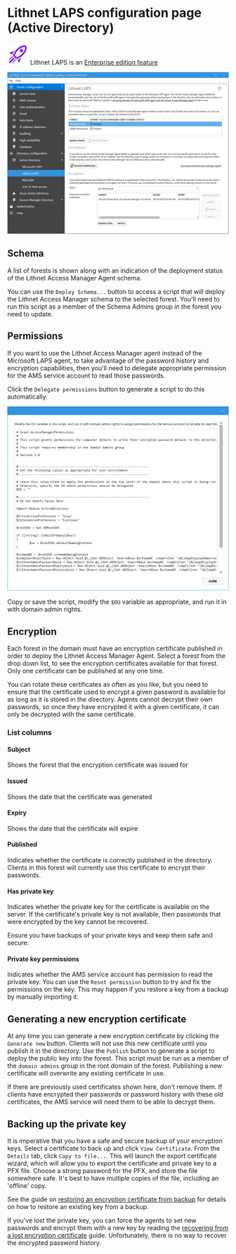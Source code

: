# Lithnet LAPS configuration page (Active Directory)
![](../../images/badge-enterprise-edition-rocket.svg) Lithnet LAPS is an [Enterprise edition feature](/about-ams/Access-Manager-Editions)

![](../../images/ui-page-active-directory-lithnet-laps.png)

## Schema
A list of forests is shown along with an indication of the deployment status of the Lithnet Access Manager Agent schema.

You can use the `Deploy Schema...` button to access a script that will deploy the Lithnet Access Manager schema to the selected forest. You'll need to run this script as a member of the Schema Admins group in the forest you need to update.

## Permissions
If you want to use the Lithnet Access Manager agent instead of the Microsoft LAPS agent, to take advantage of the password history and encryption capabilities, then you'll need to delegate appropriate permission for the AMS service account to read those passwords.

Click the `Delegate permissions` button to generate a script to do this automatically.

![](../../images/ui-page-script-delegate-ama.png)

Copy or save the script, modify the `$OU` variable as appropriate, and run it in with domain admin rights.

## Encryption
Each forest in the domain must have an encryption certificate published in order to deploy the Lithnet Access Manager Agent. Select a forest from the drop down list, to see the encryption certificates available for that forest. Only one certificate can be published at any one time. 

You can rotate these certificates as often as you like, but you need to ensure that the certificate used to encrypt a given password is available for as long as it is stored in the directory. Agents cannot decrypt their own passwords, so once they have encrypted it with a given certificate, it can only be decrypted with the same certificate.

### List columns
#### Subject
Shows the forest that the encryption certificate was issued for
#### Issued
Shows the date that the certificate was generated
#### Expiry
Shows the date that the certificate will expire
#### Published
Indicates whether the certificate is correctly published in the directory. Clients in this forest will currently use this certificate to encrypt their passwords.
#### Has private key
Indicates whether the private key for the certificate is available on the server. If the certificate's private key is not available, then passwords that were encrypted by the key cannot be recovered.

Ensure you have backups of your private keys and keep them safe and secure.

#### Private key permissions
Indicates whether the AMS service account has permission to read the private key. You can use the `Reset permission` button to try and fix the permissions on the key. This may happen if you restore a key from a backup by manually importing it.

## Generating a new encryption certificate
At any time you can generate a new encryption certificate by clicking the `Generate new` button. Clients will not use this new certificate until you publish it in the directory. Use the `Publish` button to generate a script to deploy the public key into the forest. This script must be run as a member of the `domain admins` group in the root domain of the forest. Publishing a new certificate will overwrite any existing certificate in use. 

If there are previously used certificates shown here, don't remove them. If clients have encrypted their passwords or password history with these old certificates, the AMS service will need them to be able to decrypt them.

## Backing up the private key
It is imperative that you have a safe and secure backup of your encryption keys. Select a certificate to back up and click `View Certificate`. From the `Details` tab, click `Copy to file...`. This will launch the export certificate wizard, which will allow you to export the certificate and private key to a PFX file. Choose a strong password for the PFX, and store the file somewhere safe. It's best to have multiple copies of the file, including an 'offline' copy.

See the guide on [restoring an encryption certificate from backup](configuration/Backup-and-restore) for details on how to restore an existing key from a backup.

If you've lost the private key, you can force the agents to set new passwords and encrypt them with a new key by reading the [recovering from a lost encryption certificate](help/Recovering-from-a-lost-encryption-certificate) guide. Unfortunately, there is no way to recover the encrypted password history.

